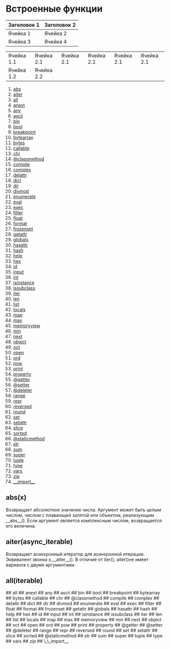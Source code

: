 # Встроенные функции

| Заголовок 1 | Заголовок 2 |
| ----------- | ----------- |
| Ячейка 1    | Ячейка 2   |
| Ячейка 3    | Ячейка 4   |

<table>
    <tr>
        <td>Ячейка 1.1</td>
        <td>Ячейка 2.1</td>
        <td>Ячейка 2.1</td>
        <td>Ячейка 2.1</td>
        <td>Ячейка 2.1</td>
        <td>Ячейка 2.1</td>
    </tr>
    <tr>
        <td>Ячейка 1.2</td>
        <td>Ячейка 2.2</td>
    </tr>
</table>

1. [abs](#abs)
2. [aiter](#aiter)
3. [all](#all)
4. [anext](#anext)
5. [any](#any)
6. [ascii](#ascii)
7. [bin](#bin)
8. [bool](#bool)
9. [breakpoint](#breakpoint)
10. [bytearray](#bytearray)
11. [bytes](#bytes)
12. [callable](#callable)
13. [chr](#chr)
14. [@classmethod](#classmethod)
15. [compile](#compile)
16. [complex](#complex)
17. [delattr](#delattr)
18. [dict](#dict)
19. [dir](#dir)
20. [divmod](#divmod)
21. [enumerate](#enumerate)
22. [eval](#eval)
23. [exec](#exec)
24. [filter](#filter)
25. [float](#float)
26. [format](#format)
27. [frozenset](#frozenset)
28. [getattr](#getattr)
29. [globals](#globals)
30. [hasattr](#hasattr)
31. [hash](#hash)
32. [help](#help)
33. [hex](#hex)
34. [id](#id)
35. [input](#input)
36. [int](#int)
37. [isinstance](#isinstance)
38. [issubclass](#issubclass)
39. [iter](#iter)
40. [len](#len)
41. [list](#list)
42. [locals](#locals)
43. [map](#map)
44. [max](#max)
45. [memoryview](#memoryview)
46. [min](#min)
47. [next](#next)
48. [object](#object)
49. [oct](#oct)
50. [open](#open)
51. [ord](#ord)
52. [pow](#pow)
53. [print](#print)
54. [property](#property)
55. [@getter](#getter)
56. [@setter](#setter)
57. [@deleter](#deleter)
58. [range](#range)
59. [repr](#repr)
60. [reversed](#reversed)
61. [round](#round)
62. [set](#set)
63. [setattr](#setattr)
64. [slice](#slice)
65. [sorted](#sorted)
66. [@staticmethod](#staticmethod)
67. [str](#str)
68. [sum](#sum)
69. [super](#super)
70. [tuple](#tuple)
71. [type](#type)
72. [vars](#vars)
73. [zip](#zip)
74. [\_\_import__](#\_\_import__)

<h2 id="abs">abs(x)</h2>
Возвращает абсолютное значение числа. Аргумент может быть целым числом, числом с плавающей запятой или объектом, реализующим __abs__(). Если аргумент является комплексным числом, возвращается его величина.
<h2 id="aiter">aiter(async_iterable)</h2>
Возвращает асинхронный итератор для асинхронной итерации. Эквивалент звонка x.__aiter__(). В отличие от iter(), aiter()не имеет варианта с двумя аргументами.
<h2 id="all">all(iterable)</h2>
## all
## anext
## any
## ascii
## bin
## bool
## breakpoint
## bytearray
## bytes
## callable
## chr
## @classmethod
## compile
## complex
## delattr
## dict
## dir
## divmod
## enumerate
## eval
## exec
## filter
## float
## format
## frozenset
## getattr
## globals
## hasattr
## hash
## help
## hex
## id
## input
## int
## isinstance
## issubclass
## iter
## len
## list
## locals
## map
## max
## memoryview
## min
## next
## object
## oct
## open
## ord
## pow
## print
## property
## @getter
## @setter
## @deleter
## range
## repr
## reversed
## round
## set
## setattr
## slice
## sorted
## @staticmethod
## str
## sum
## super
## tuple
## type
## vars
## zip
## \_\_import__